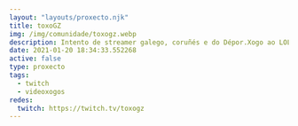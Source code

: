 ```yaml
---
layout: "layouts/proxecto.njk"
title: toxoGZ
img: /img/comunidade/toxogz.webp
description: Intento de streamer galego, coruñés e do Dépor.Xogo ao LOL, TFT e o que xurda. Agradécese que apoiedes a canle con un "follow" e participedes no "chat". E se queredes tirarme o Prime cómovos os...
date: 2021-01-20 18:34:33.552268
active: false
type: proxecto
tags:
  - twitch
  - videoxogos
redes:
  twitch: https://twitch.tv/toxogz
---
```

